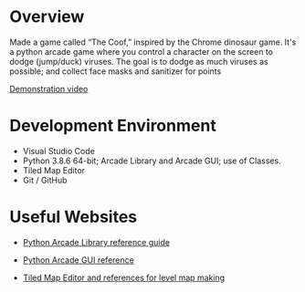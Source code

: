# Overview

Made a game called “The Coof,” inspired by the Chrome dinosaur game.
It's a python arcade game where you control a character on the screen to dodge (jump/duck)
viruses. The goal is to dodge as much viruses as possible; and collect face masks and 
sanitizer for points


[Demonstration video](https://youtu.be/JVOKZkRCrYU)


# Development Environment
* Visual Studio Code
* Python 3.8.6 64-bit; Arcade Library and Arcade GUI; 
use of Classes.
* Tiled Map Editor
* Git / GitHub


# Useful Websites
* [Python Arcade Library reference guide](https://api.arcade.academy/en/latest/index.html)

* [Python Arcade GUI reference](https://api.arcade.academy/en/latest/gui/index.html)

* [Tiled Map Editor and references for level map making](https://api.arcade.academy/en/latest/examples/platform_tutorial/step_09.html)


